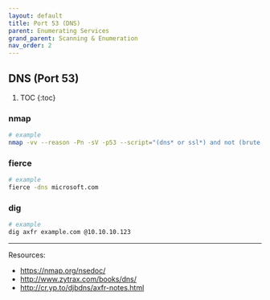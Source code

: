 ```yaml
---
layout: default
title: Port 53 (DNS)
parent: Enumerating Services
grand_parent: Scanning & Enumeration
nav_order: 2
---
```


## DNS (Port 53)

1. TOC
{:toc}

### nmap
```bash
# example
nmap -vv --reason -Pn -sV -p53 --script="(dns* or ssl*) and not (brute or broadcast or dos or external or fuzzer)" <target>
```

### fierce
```bash
# example
fierce -dns microsoft.com
```

### dig
```bash
# example
dig axfr example.com @10.10.10.123
```

---
Resources:
- <https://nmap.org/nsedoc/>
- <http://www.zytrax.com/books/dns/>
- <http://cr.yp.to/djbdns/axfr-notes.html>



